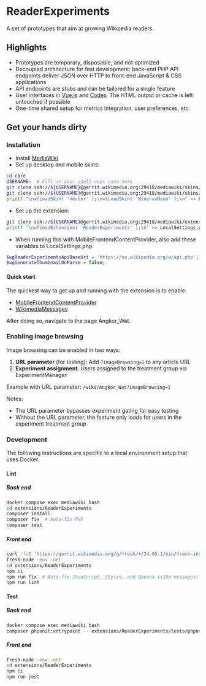 # ReaderExperiments
A set of prototypes that aim at growing Wikipedia readers.


## Highlights
- Prototypes are temporary, disposable, and not optimized
- Decoupled architecture for fast development: back-end PHP API endpoints
  deliver JSON over HTTP to front-end JavaScript & CSS applications
- API endpoints are _stubs_ and can be tailored for a single feature
- User interfaces in [Vue.js](https://www.mediawiki.org/wiki/Vue.js) and
  [Codex](https://www.mediawiki.org/wiki/Codex). The HTML output or cache is
  left untouched if possible
- One-time shared setup for metrics integration, user preferences, etc.


## Get your hands dirty

### Installation

- Install [MediaWiki](https://gerrit.wikimedia.org/g/mediawiki/core/+/HEAD/DEVELOPERS.md)
- Set up desktop and mobile skins:
``` sh
cd core
USERNAME=  # Fill in your shell user name here
git clone ssh://${USERNAME}@gerrit.wikimedia.org:29418/mediawiki/skins/Vector skins/Vector
git clone ssh://${USERNAME}@gerrit.wikimedia.org:29418/mediawiki/skins/MinervaNeue skins/MinervaNeue
printf "\nwfLoadSkin( 'Vector' );\nwfLoadSkin( 'MinervaNeue' );\n" >> LocalSettings.php
```

- Set up the extension:
``` sh
git clone ssh://${USERNAME}@gerrit.wikimedia.org:29418/mediawiki/extensions/ReaderExperiments extensions/ReaderExperiments
printf "\nwfLoadExtension( 'ReaderExperiments' );\n" >> LocalSettings.php
```



- When running this with MobileFrontendContentProvider, also add these variables to LocalSettings.php:
```php
$wgReaderExperimentsApiBaseUri = 'https://en.wikipedia.org/w/api.php'; // or whatever $wgMFMwApiContentProviderBaseUri is set to
$wgGenerateThumbnailOnParse = false;
```

#### Quick start

The quickest way to get up and running with the extension is to enable:
- [MobileFrontendContentProvider](https://www.mediawiki.org/wiki/Extension:MobileFrontendContentProvider)
- [WikimediaMessages](https://www.mediawiki.org/wiki/Extension:WikimediaMessages)

After doing so, navigate to the page Angkor_Wat.

### Enabling image browsing

Image browsing can be enabled in two ways:

1. **URL parameter** (for testing): Add `?imageBrowsing=1` to any article URL
2. **Experiment assignment**: Users assigned to the treatment group via ExperimentManager

Example with URL parameter: `/wiki/Angkor_Wat?imageBrowsing=1`

Notes:
- The URL parameter bypasses experiment gating for easy testing
- Without the URL parameter, the feature only loads for users in the experiment treatment group

### Development

The following instructions are specific to a local environment setup that
uses Docker.

#### Lint

##### Back end
``` sh
docker compose exec mediawiki bash
cd extensions/ReaderExperiments
composer install
composer fix  # Auto-fix PHP
composer test
```


##### Front end
``` sh
curl -fsS 'https://gerrit.wikimedia.org/g/fresh/+/24.05.1/bin/fresh-install?format=TEXT' | base64 --decode | python3
fresh-node -env -net
cd extensions/ReaderExperiments
npm ci
npm run fix  # Auto-fix JavaScript, Styles, and Banana (i18n messages)
npm run lint
```


#### Test

##### Back end
``` sh
docker compose exec mediawiki bash
composer phpunit:entrypoint -- extensions/ReaderExperiments/tests/phpunit/
```


##### Front end
``` sh
fresh-node -env -net
cd extensions/ReaderExperiments
npm ci
npm run jest
